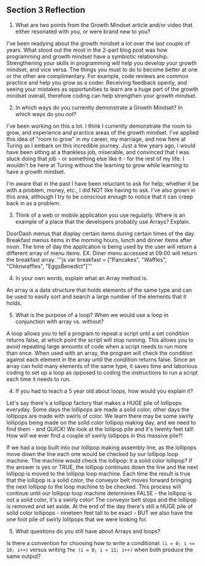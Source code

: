 ## Section 3 Reflection

1. What are two points from the Growth Mindset article and/or video that either resonated with you, or were brand new to you?

I've been readying about the growth mindset a lot over the last couple of years. What stood
out the most in the 2-part blog post was how programming and growth mindset have a symbiotic
relationship. Strengthening your skills in programming will help you develop your growth
mindset, and vice versa. The things you must to do to become better at one or the other are
complimentary. For example, code reviews are common practice and help you grow as a coder.
Receiving feedback openly, and seeing your mistakes as opportunities to learn are a huge
part of the growth mindset overall, therefore coding can help strengthen your growth mindset.

2. In which ways do you currently demonstrate a Growth Mindset? In which ways do you _not_?

I've been working on this a lot. I think I currently demonstrate the room to grow, and experience and practice areas of the growth mindset. I've applied this idea of "room to grow" in my career, my marriage, and now here at Turing as I embark on this incredible journey. Just a few years ago, I would have been sitting at a thankless job, miserable, and convinced that I was stuck doing that job - or something else like it - for the rest of my life. I wouldn't be here at Turing without the learning to grow while learning to have a growth mindset.

I'm aware that in the past I have been reluctant to ask for help; whether it be with a problem, money, etc., I did NOT like having to ask. I've also grown in this area, although I try to be conscious enough to notice that it can creep back in as a problem.

3. Think of a web or mobile application you use regularly. Where is an example of a place that the developers probably use Arrays? Explain.

DoorDash menus that display certain items during certain times of the day. Breakfast menus items in the morning hours, lunch and dinner items after noon. The time of day the application is being used by the user will return a different array of menu items.
EX. Diner menu accessed at 09:00 will return the breakfast array.
'''js
var breakfast = ["Pancakes", "Waffles", "Chknwaffles", "EggsBenedict"]'''

4. In your own words, explain what an Array method is.

An array is a data structure that holds elements of the same type and can be used to easily sort and search a large number of the elements that it holds.

5. What is the purpose of a loop? When we would use a loop in conjunction with array vs. without?

A loop allows you to tell a program to repeat a script until a set condition returns false, at which point the script will stop running. This allows you to avoid repeating large amounts of code when a script needs to run more than once. When used with an array, the program will check the condition against each element in the array until the condition returns false. Since an array can hold many elements of the same type, it saves time and laborious coding to set up a loop as opposed to coding the instructions to run a script each time it needs to run.

4. If you had to teach a 5 year old about loops, how would you explain it?

Let's say there's a lollipop factory that makes a HUGE pile of lollipops everyday. Some days the lollipops are made a solid color; other days the lollipops are made with swirls of color. We learn there may be some swirly lollipops being made on the solid color lollipop making day, and we need to find them - and QUICK! We look at the lollipop pile and it's twenty feet tall! How will we ever find a couple of swirly lollipops in this massive pile?!

If we had a loop built into our lollipop making assembly line, as the lollipops move down the line each one would be checked by our lollipop loop machine. The machine would check the lollipop: it a solid color lollipop? If the answer is yes or TRUE, the lollipop continues down the line and the next lollipop is moved to the lollipop loop machine. Each time the result is true that the lollipop is a solid color, the conveyor belt moves forward bringing the next lollipop to the loop machine to be checked. This process will continue until our lollipop loop machine determines FALSE - the lollipop is not a solid color, it's a swirly color! The conveyor belt stops and the lollipop is removed and set aside. At the end of the day there's still a HUGE pile of solid color lollipops - nineteen feet tall to be exact - BUT we also have the one foot pile of swirly lollipops that we were looking for.

5. What questions do you still have about Arrays and loops?

Is there a convention for choosing how to write a conditional: ``(i = 0; i <= 10; i++)`` versus writing ``The (i = 0; i < 11; i++)`` when both produce the same output?

